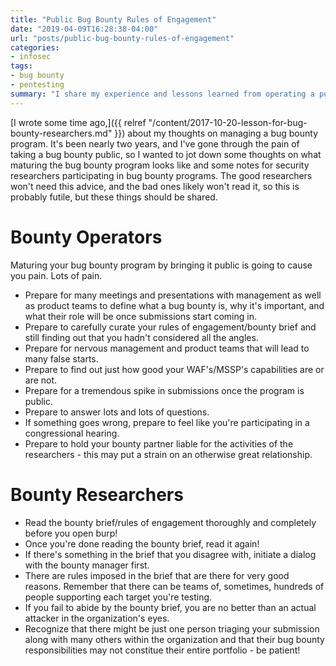```yaml
---
title: "Public Bug Bounty Rules of Engagement"
date: "2019-04-09T16:28:38-04:00"
url: "posts/public-bug-bounty-rules-of-engagement"
categories:
- infosec
tags:
- bug bounty
- pentesting
summary: "I share my experience and lessons learned from operating a public bug bounty."
---
```


[I wrote some time ago,]({{ relref "/content/2017-10-20-lesson-for-bug-bounty-researchers.md" }}) about my thoughts on
managing a bug bounty program. It's been nearly two years, and I've gone through
the pain of taking a bug bounty public, so I wanted to jot down some thoughts on
what maturing the bug bounty program looks like and some notes for security
researchers participating in bug bounty programs. The good researchers won't
need this advice, and the bad ones likely won't read it, so this is probably
futile, but these things should be shared.

# Bounty Operators

Maturing your bug bounty program by bringing it public is going to cause you
pain. Lots of pain.

* Prepare for many meetings and presentations with management as well as product
  teams to define what a bug bounty is, why it's important, and what their role
  will be once submissions start coming in.
* Prepare to carefully curate your rules of engagement/bounty brief and still
  finding out that you hadn't considered all the angles.
* Prepare for nervous management and product teams that will lead to many false
  starts.
* Prepare to find out just how good your WAF's/MSSP's capabilities are or are
  not.
* Prepare for a tremendous spike in submissions once the program is public.
* Prepare to answer lots and lots of questions.
* If something goes wrong, prepare to feel like you're participating in a
  congressional hearing.
* Prepare to hold your bounty partner liable for the activities of the
  researchers - this may put a strain on an otherwise great relationship.

# Bounty Researchers

* Read the bounty brief/rules of engagement thoroughly and completely before you
  open burp!
* Once you're done reading the bounty brief, read it again!
* If there's something in the brief that you disagree with, initiate a dialog
  with the bounty manager first.
* There are rules imposed in the brief that are there for very good reasons.
  Remember that there can be teams of, sometimes, hundreds of people supporting
  each target you're testing.
* If you fail to abide by the bounty brief, you are no better than an actual
  attacker in the organization's eyes.
* Recognize that there might be just one person triaging your submission along
  with many others within the organization and that their bug bounty
  responsibilities may not constitue their entire portfolio - be patient!
